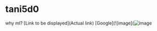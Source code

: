 # tani5d0
why ml?
[Link to be displayed](Actual link)
[Google](![image](![image](https://github.com/user-attachments/assets/13d36793-49d4-43f4-a549-a53d6bea19e9)

